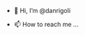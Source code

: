 - 👋 Hi, I’m @danrigoli

- 📫 How to reach me ...
<a href="https://danterigoli.com"></a>
<!---
danrigoli/danrigoli is a ✨ special ✨ repository because its `README.md` (this file) appears on your GitHub profile.
You can click the Preview link to take a look at your changes.
--->
